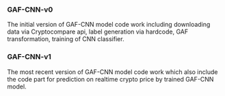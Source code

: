 ### GAF-CNN-v0
The initial version of GAF-CNN model code work including downloading data via Cryptocompare api, label generation via hardcode,  GAF transformation, training of CNN classifier. 

### GAF-CNN-v1

The most recent version of GAF-CNN model code work which also include the code part for prediction on realtime crypto price by trained GAF-CNN model. 

